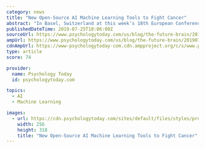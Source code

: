 ```yaml
---
category: news
title: "New Open-Source AI Machine Learning Tools to Fight Cancer"
abstract: "In Basel, Switzerland at this week’s 18th European Conference on Computational Biology (ECCB) and 27th Conference on Intelligent Systems for Molecular Biology (ISMB), IBM will share three novel artificial intelligence (AI) machine learning tools called ..."
publishedDateTime: 2019-07-25T18:06:00Z
sourceUrl: https://www.psychologytoday.com/us/blog/the-future-brain/201907/new-open-source-ai-machine-learning-tools-fight-cancer
ampUrl: https://www.psychologytoday.com/us/blog/the-future-brain/201907/new-open-source-ai-machine-learning-tools-fight-cancer?amp
cdnAmpUrl: https://www-psychologytoday-com.cdn.ampproject.org/c/s/www.psychologytoday.com/us/blog/the-future-brain/201907/new-open-source-ai-machine-learning-tools-fight-cancer?amp
type: article
score: 74

provider:
  name: Psychology Today
  id: psychologytoday.com

topics:
  - AI
  - Machine Learning

images:
  - url: https://cdn.psychologytoday.com/sites/default/files/styles/profile/public/field_user_blogger_photo/jaasqeig_400x400.jpg?itok=YOssffRS
    width: 256
    height: 318
    title: "New Open-Source AI Machine Learning Tools to Fight Cancer"
---
```

